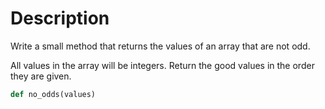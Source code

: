 # Description

Write a small method that returns the values of an array that are not odd.

All values in the array will be integers. Return the good values in the order
they are given.

```ruby
def no_odds(values)
```
